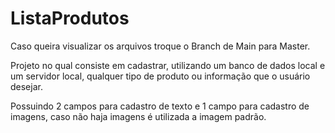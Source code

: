 # ListaProdutos

Caso queira visualizar os arquivos troque o Branch de Main para Master.

Projeto no qual consiste em cadastrar, utilizando um banco de dados local e um servidor local, qualquer tipo de produto ou informação que o usuário desejar.

Possuindo 2 campos para cadastro de texto e 1 campo para cadastro de imagens, caso não haja imagens é utilizada a imagem padrão.
